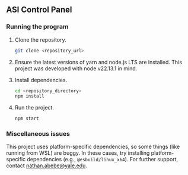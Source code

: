 ## ASI Control Panel

### Running the program

1. Clone the repository.
   ```bash
   git clone <repository_url>
   ```
   
2. Ensure the latest versions of yarn and node.js LTS are installed. This project was developed with node v22.13.1 in mind.

3. Install dependencies.
   ```bash
   cd <repository_directory>
   npm install
   ```

4. Run the project.
   ```bash
   npm start
   ```

### Miscellaneous issues

This project uses platform-specific dependencies, so some things (like running from WSL) are buggy. In these cases, try installing platform-specific dependencies (e.g., `@esbuild/linux_x64`). For further support, contact nathan.abebe@yale.edu.
